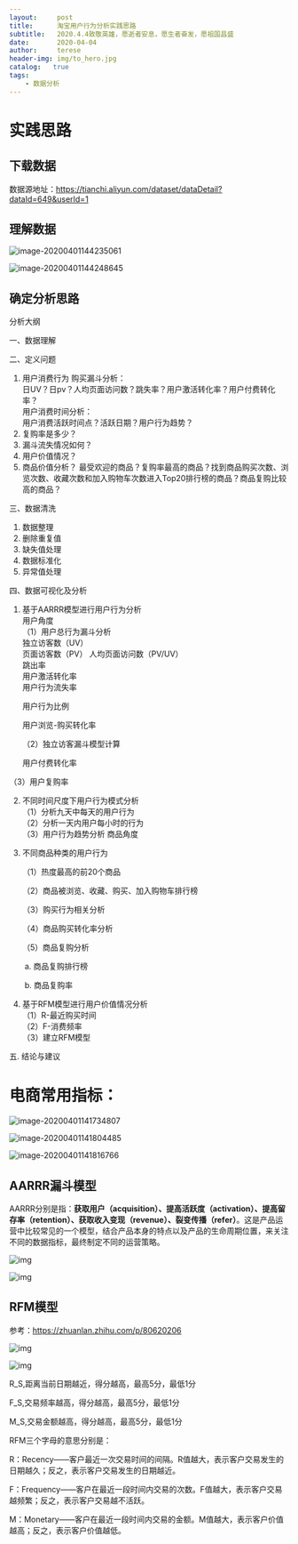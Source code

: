 ```yaml
---
layout:     post
title:      淘宝用户行为分析实践思路
subtitle:   2020.4.4致敬英雄，愿逝者安息，愿生者奋发，愿祖国昌盛
date:       2020-04-04
author:     terese
header-img: img/to_hero.jpg
catalog:   true
tags:
    - 数据分析
---
```



# 实践思路

## 下载数据

数据源地址：https://tianchi.aliyun.com/dataset/dataDetail?dataId=649&userId=1

## 理解数据

![image-20200401144235061](https://tva1.sinaimg.cn/large/00831rSTgy1gdhm7kxz4jj30ve0ea0up.jpg)

![image-20200401144248645](https://tva1.sinaimg.cn/large/00831rSTgy1gdhm76cfetj30us0drgms.jpg)

## 确定分析思路

分析大纲

一、数据理解   

二、定义问题  

1. 用户消费行为 
   购买漏斗分析：  
   日UV？日pv？人均页面访问数？跳失率？用户激活转化率？用户付费转化率？  
   用户消费时间分析：  
   用户消费活跃时间点？活跃日期？用户行为趋势？  
2. 复购率是多少？   
3. 漏斗流失情况如何？  
4. 用户价值情况？
5. 商品价值分析？
   最受欢迎的商品？复购率最高的商品？找到商品购买次数、浏览次数、收藏次数和加入购物车次数进入Top20排行榜的商品？商品复购比较高的商品？

三、数据清洗

1. 数据整理  
2. 删除重复值  
3. 缺失值处理  
4. 数据标准化  
5. 异常值处理  

四、数据可视化及分析    

1. 基于AARRR模型进行用户行为分析  
   用户角度  
   （1）用户总行为漏斗分析   
    独立访客数（UV）     
    页面访客数（PV） 
    人均页面访问数（PV/UV）  
    跳出率    
    用户激活转化率   
    用户行为流失率 

    用户行为比例   

    用户浏览-购买转化率 

   （2）独立访客漏斗模型计算  
   
    用户付费转化率 
   
（3）用户复购率  
   
2. 不同时间尺度下用户行为模式分析   
   （1）分析九天中每天的用户行为    
   （2）分析一天内用户每小时的行为  
   （3）用户行为趋势分析
   商品角度  

3. 不同商品种类的用户行为   

   （1）热度最高的前20个商品

   （2）商品被浏览、收藏、购买、加入购物车排行榜

   （3）购买行为相关分析 

   （4）商品购买转化率分析

   （5）商品复购分析

   ​        a. 商品复购排行榜

   ​		b. 商品复购率

4. 基于RFM模型进行用户价值情况分析    
   （1）R-最近购买时间  
   （2）F-消费频率  
   （3）建立RFM模型   

五. 结论与建议  



# 电商常用指标：

![image-20200401141734807](https://tva1.sinaimg.cn/large/00831rSTgy1gdhm7ldb5kj30ee0g6q40.jpg)

![image-20200401141804485](https://tva1.sinaimg.cn/large/00831rSTgy1gdhma7tewaj30b30h1ac7.jpg)

![image-20200401141816766](https://tva1.sinaimg.cn/large/00831rSTgy1gdhm7aoiikj30b10gr3zj.jpg)

## **AARRR漏斗模型**

AARRR分别是指：**获取用户（acquisition）、提高活跃度（activation）、提高留存率（retention）、获取收入变现（revenue）、裂变传播（refer）**。这是产品运营中比较常见的一个模型，结合产品本身的特点以及产品的生命周期位置，来关注不同的数据指标，最终制定不同的运营策略。

![img](https://tva1.sinaimg.cn/large/00831rSTgy1gdhmaseliyj30k00du0t8.jpg)

![img](https://tva1.sinaimg.cn/large/00831rSTgy1gdhmawcs05j30go09pjro.jpg)

## **RFM模型**

参考：https://zhuanlan.zhihu.com/p/80620206

![img](https://tva1.sinaimg.cn/large/00831rSTgy1gdhmall2h6j30hf056acb.jpg)

![img](https://tva1.sinaimg.cn/large/00831rSTgy1gdhmai3vnfj30wy0iqtjy.jpg)

R_S,距离当前日期越近，得分越高，最高5分，最低1分

F_S,交易频率越高，得分越高，最高5分，最低1分

M_S,交易金额越高，得分越高，最高5分，最低1分

RFM三个字母的意思分别是：

R：Recency——客户最近一次交易时间的间隔。R值越大，表示客户交易发生的日期越久；反之，表示客户交易发生的日期越近。

F：Frequency——客户在最近一段时间内交易的次数。F值越大，表示客户交易越频繁；反之，表示客户交易越不活跃。

M：Monetary——客户在最近一段时间内交易的金额。M值越大，表示客户价值越高；反之，表示客户价值越低。

